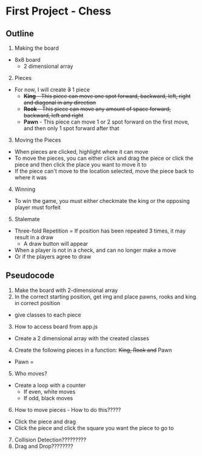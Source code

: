 # First Project - Chess

## **Outline**
1. Making the board
  * 8x8 board
    - 2 dimensional array
2. Pieces
  * For now, I will create ~~3~~ 1 piece
    - ~~**King** - This piece can move one spot forward, backward, left, right and diagonal in any direction~~
    - ~~**Rook** - This piece can move any amount of space forward, backward, left and right~~
    - **Pawn** - This piece can move 1 or 2 spot forward on the first move, and then only 1 spot forward after that
3. Moving the Pieces
  * When pieces are clicked, highlight where it can move
  * To move the pieces, you can either click and drag the piece or click the piece and then click the place you want to move it to
  * If the piece can't move to the location selected, move the piece back to where it was
4. Winning
  * To win the game, you must either checkmate the king or the opposing player must forfeit
5. Stalemate
  * Three-fold Repetition = If position has been repeated 3 times, it may result in a draw
    - A draw button will appear
  * When a player is not in a check, and can no longer make a move
  * Or if the players agree to draw

## **Pseudocode**
1. Make the board with 2-dimensional array
2. In the correct starting position, get img and place pawns, rooks and king in correct position
  * give classes to each piece
3. How to access board from app.js
  * Create a 2 dimensional array with the created classes
4. Create the following pieces in a function: ~~King, Rook and~~ Pawn
  * Pawn =
5. Who moves?
  * Create a loop with a counter
    - If even, white moves
    - If odd, black moves
6. How to move pieces - How to do this?????
  * Click the piece and drag
  * Click the piece and click the square you want the piece to go to
7. Collision Detection?????????
8. Drag and Drop????????

